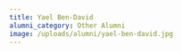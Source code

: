 ```yaml
---
title: Yael Ben-David
alumni_category: Other Alumni
image: /uploads/alumni/yael-ben-david.jpg
---
```

